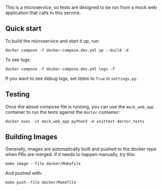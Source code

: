 This is a microservice, so tests are designed to be run from a mock web
application that calls to this service.  

## Quick start

To build the microservice and start it up, run:

    docker compose -f docker-compose.dev.yml up --build -d

To see logs:

    docker compose -f docker-compose.dev.yml logs -f

If you want to see debug logs, set `DEBUG` to `True` in `settings.py`.


## Testing

Once the above compose file is running, you can use the `mock_web_app`
container to run the tests against the `doctor` container:

    docker exec -it mock_web_app python3 -m unittest doctor.tests


## Building Images

Generally, images are automatically built and pushed to the docker repo when
PRs are merged. If it needs to happen manually, try this:

`make image --file docker/Makefile`

And pushed with:

`make push--file docker/Makefile`
